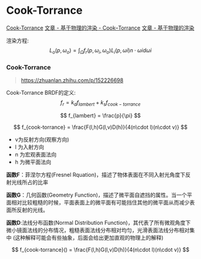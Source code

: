 # Cook-Torrance
[Cook-Torrance](https://garykeen27.wixsite.com/portfolio/cook-torrance-shading)
[文章 - 基于物理的渲染 - Cook–Torrance](http://www.codinglabs.net/article_physically_based_rendering_cook_torrance.aspx)
[文章 - 基于物理的渲染](http://www.codinglabs.net/article_physically_based_rendering.aspx)

渲染方程:
$$
L_o(p,ω_o)=\int _Ω f_r(p,ω_i,ω_o) L_i(p,ωi) n\cdot ωi dωi
$$

### Cook-Torrance
> https://zhuanlan.zhihu.com/p/152226698


Cook-Torrance BRDF的定义:
$$
f_r = k_d f_{lambert} + k_s f_{cook-torrance}
$$

$$
f_{lambert} = \frac{p}{\pi}
$$


$$
f_{cook-torrance} = \frac{F(l,h)G(l,v)D(h)}{4(n\cdot l)(n\cdot v)}
$$

- v为反射方向(观察方向)
- l 为入射方向
- n 为宏观表面法向
- h 为微平面法向

**函数F**：菲涅尔方程(Fresnel Rquation)，描述了物体表面在不同入射光角度下反射光线所占的比率

**函数G**：几何函数(Geometry Function)，描述了微平面自遮挡的属性。当一个平面相对比较粗糙的时候，平面表面上的微平面有可能挡住其他的微平面从而减少表面所反射的光线。

**函数D**:法线分布函数(Normal Distribution Function)，其代表了所有微观角度下微小镜面法线的分布情况，粗糙表面法线分布相对均匀，光滑表面法线分布相对集中 (这种解释可能会有些抽象，后面会给出更加直观的物理上的解释)




$$
f_{cook-torrance}() = \frac{F(l,h)G(l,v)D(h)}{4(n\cdot l)(n\cdot v)}
$$

